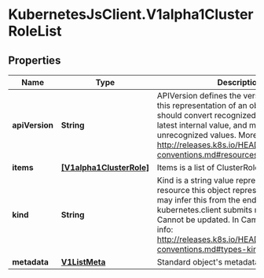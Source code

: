 # KubernetesJsClient.V1alpha1ClusterRoleList

## Properties
Name | Type | Description | Notes
------------ | ------------- | ------------- | -------------
**apiVersion** | **String** | APIVersion defines the versioned schema of this representation of an object. Servers should convert recognized schemas to the latest internal value, and may reject unrecognized values. More info: http://releases.k8s.io/HEAD/docs/devel/api-conventions.md#resources | [optional] 
**items** | [**[V1alpha1ClusterRole]**](V1alpha1ClusterRole.md) | Items is a list of ClusterRoles | 
**kind** | **String** | Kind is a string value representing the REST resource this object represents. Servers may infer this from the endpoint the kubernetes.client submits requests to. Cannot be updated. In CamelCase. More info: http://releases.k8s.io/HEAD/docs/devel/api-conventions.md#types-kinds | [optional] 
**metadata** | [**V1ListMeta**](V1ListMeta.md) | Standard object&#39;s metadata. | [optional] 


